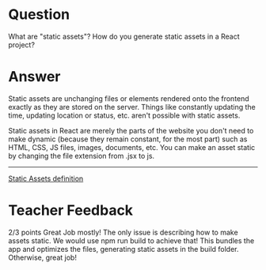 # Question

What are "static assets"? How do you generate static assets in a React project?

# Answer
Static assets are unchanging files or elements rendered onto the frontend exactly as they are stored on the server. Things like constantly updating the time, updating location or status, etc. aren't possible with static assets. 

Static assets in React are merely the parts of the website you don't need to make dynamic (because they remain constant, for the most part) such as HTML, CSS, JS files, images, documents, etc. You can make an asset static by changing the file extension from .jsx to js.

---

[Static Assets definition](https://cloudinary.com/glossary/static-assets#:~:text=What%20Are%20Static%20Assets%3F,videos%2C%20fonts%2C%20and%20documents.)
[]()
# Teacher Feedback

2/3 points
Great Job mostly! The only issue is describing how to make assets static. We would use npm run build to achieve that! This bundles the app and optimizes the files, generating static assets in the build folder. Otherwise, great job! 